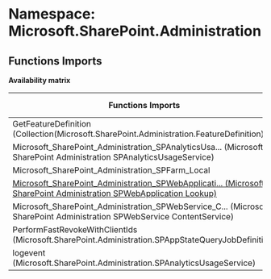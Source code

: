 # Namespace: Microsoft.SharePoint.Administration

## Functions Imports

**Availability matrix**

Functions Imports | SPO | SP 2019 | SP 2016 | SP 2013
----------|:---:|:-------:|:-------:|:-------:
GetFeatureDefinition (Collection(Microsoft.SharePoint.Administration.FeatureDefinition)) | ✅ | ❌ | ❌ | ❌
<span title="Microsoft_SharePoint_Administration_SPAnalyticsUsageService">Microsoft_SharePoint_Administration_SPAnalyticsUsa...</span> (Microsoft SharePoint Administration SPAnalyticsUsageService) | ✅ | ✅ | ✅ | ✅
Microsoft_SharePoint_Administration_SPFarm_Local | ✅ | ❌ | ❌ | ❌
[<span title="Microsoft_SharePoint_Administration_SPWebApplication_Lookup">Microsoft_SharePoint_Administration_SPWebApplicati...</span> (Microsoft SharePoint Administration SPWebApplication Lookup)](./Functions/Microsoft_SharePoint_Administration_SPWebApplication_Lookup.md) | ✅ | ❌ | ❌ | ❌
<span title="Microsoft_SharePoint_Administration_SPWebService_ContentService">Microsoft_SharePoint_Administration_SPWebService_C...</span> (Microsoft SharePoint Administration SPWebService ContentService) | ✅ | ❌ | ❌ | ❌
PerformFastRevokeWithClientIds (Microsoft.SharePoint.Administration.SPAppStateQueryJobDefinition) | ✅ | ❌ | ❌ | ❌
logevent (Microsoft.SharePoint.Administration.SPAnalyticsUsageService) | ✅ | ✅ | ✅ | ✅